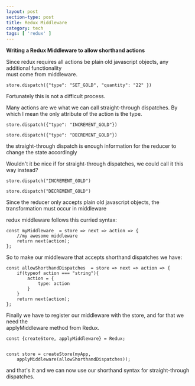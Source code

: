 ```yaml
---
layout: post
section-type: post
title: Redux Middleware
category: tech
tags: [ 'redux' ]
---
```


**Writing a Redux Middleware to allow shorthand actions**


Since redux requires all actions be plain old javascript objects, any additional functionality  
must come from middleware.

`store.dispatch({"type": "SET_GOLD", "quantity": "22" })`

Fortunately this is not a difficult process.

Many actions are we what we can call straight-through dispatches.
By which I mean the only attribute of the action is the type.

`store.dispatch({"type": "INCREMENT_GOLD"})`

`store.dispatch({"type": "DECREMENT_GOLD"})`

the straight-through dispatch is enough information for the reducer to change the state accordingly

Wouldn't it be nice if for straight-through dispatches, we could call it this way instead?

`store.dispatch("INCREMENT_GOLD")`

`store.dispatch("DECREMENT_GOLD")`

Since the reducer only accepts plain old javascript objects, the transformation must occur in middleware

redux middleware follows this curried syntax:  

```
const myMiddleware  = store => next => action => {     
    //my awesome middleware    
    return next(action);      
};
```

So to make our middleware that accepts shorthand dispatches we have:

```
const allowShorthandDispatches  = store => next => action => {    
    if(typeof action === "string"){  
        action = {  
            type: action  
        }  
    }  
    return next(action);    
};
```

Finally we have to register our middleware with the store, and for that we need the  
applyMiddleware method from Redux.

```
const {createStore, applyMiddleware} = Redux;  


const store = createStore(myApp,  
    applyMiddleware(allowShorthandDispatches));  
```

and that's it and we can now use our shorthand syntax for straight-through dispatches.


